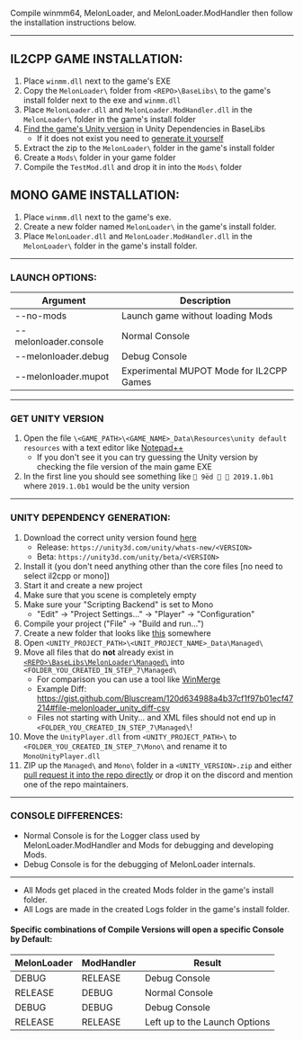 Compile winmm64, MelonLoader, and MelonLoader.ModHandler then follow the installation instructions below.

---

## IL2CPP GAME INSTALLATION:

1.  Place `winmm.dll` next to the game's EXE
2.  Copy the `MelonLoader\` folder from `<REPO>\BaseLibs\` to the game's install folder next to the exe and `winmm.dll`
3.  Place `MelonLoader.dll` and `MelonLoader.ModHandler.dll` in the `MelonLoader\` folder in the game's install folder
4.  [Find the game's Unity version](#get-unity-version) in Unity Dependencies in BaseLibs
    - If it does not exist you need to [generate it yourself](#unity-dependency-generation)
5.  Extract the zip to the `MelonLoader\` folder in the game's install folder
6.  Create a `Mods\` folder in your game folder
7.  Compile the `TestMod.dll` and drop it in into the `Mods\` folder

## MONO GAME INSTALLATION:

1.  Place `winmm.dll` next to the game's exe.
2.  Create a new folder named `MelonLoader\` in the game's install folder.
3.  Place `MelonLoader.dll` and `MelonLoader.ModHandler.dll` in the `MelonLoader\` folder in the game's install folder.

---

### LAUNCH OPTIONS:

| Argument              | Description                              |
| --------------------- | ---------------------------------------- |
| --no-mods             | Launch game without loading Mods         |
| --melonloader.console | Normal Console                           |
| --melonloader.debug   | Debug Console                            |
| --melonloader.mupot   | Experimental MUPOT Mode for IL2CPP Games |

---

### GET UNITY VERSION

1. Open the file `\<GAME_PATH>\<GAME_NAME>_Data\Resources\unity default resources` with a text editor like [Notepad++](https://notepad-plus-plus.org/)
   - If you don't see it you can try guessing the Unity version by checking the file version of the main game EXE
2. In the first line you should see something like `­ 9ëd   2019.1.0b1` where `2019.1.0b1` would be the unity version

---

### UNITY DEPENDENCY GENERATION:

1. Download the correct unity version found [here](#get-unity-version)
   - Release: `https://unity3d.com/unity/whats-new/<VERSION>`
   - Beta: `https://unity3d.com/unity/beta/<VERSION>`
2. Install it (you don't need anything other than the core files [no need to select il2cpp or mono])
3. Start it and create a new project
4. Make sure that you scene is completely empty
5. Make sure your "Scripting Backend" is set to Mono
   - "Edit" -> "Project Settings..." -> "Player" -> "Configuration"
6. Compile your project ("File" -> "Build and run...")
7. Create a new folder that looks like [this](https://gist.github.com/Bluscream/120d634988a4b37cf1f97b01ecf47214#file-struct-txt) somewhere
8. Open `<UNITY_PROJECT_PATH>\<UNIT_PROJECT_NAME>_Data\Managed\`
9. Move all files that do **not** already exist in [`<REPO>\BaseLibs\MelonLoader\Managed\`](https://gitlab.com/HerpDerpinstine/MelonLoader/-/tree/master/BaseLibs/MelonLoader/Managed) into `<FOLDER_YOU_CREATED_IN_STEP_7\Managed\`
   - For comparison you can use a tool like [WinMerge](https://winmerge.org/)
   - Example Diff: https://gist.github.com/Bluscream/120d634988a4b37cf1f97b01ecf47214#file-melonloader_unity_diff-csv
   - Files not starting with Unity... and XML files should not end up in `<FOLDER_YOU_CREATED_IN_STEP_7\Managed\`!
10. Move the `UnityPlayer.dll` from `<UNITY_PROJECT_PATH>\` to `<FOLDER_YOU_CREATED_IN_STEP_7\Mono\` and rename it to `MonoUnityPlayer.dll`
11. ZIP up the `Managed\` and `Mono\` folder in a `<UNITY_VERSION>.zip` and either [pull request it into the repo directly](https://gitlab.com/HerpDerpinstine/MelonLoader/-/tree/master/BaseLibs/Unity%20Dependencies#modal-upload-blob) or drop it on the discord and mention one of the repo maintainers.

---

### CONSOLE DIFFERENCES:

- Normal Console is for the Logger class used by MelonLoader.ModHandler and Mods for debugging and developing Mods.
- Debug Console is for the debugging of MelonLoader internals.

---

- All Mods get placed in the created Mods folder in the game's install folder.
- All Logs are made in the created Logs folder in the game's install folder.

#### Specific combinations of Compile Versions will open a specific Console by Default:

| MelonLoader | ModHandler | Result                        |
| ----------- | ---------- | ----------------------------- |
| DEBUG       | RELEASE    | Debug Console                 |
| RELEASE     | DEBUG      | Normal Console                |
| DEBUG       | DEBUG      | Debug Console                 |
| RELEASE     | RELEASE    | Left up to the Launch Options |

